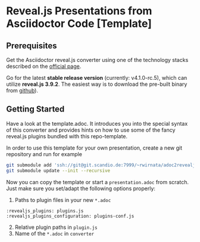 # Reveal.js Presentations from Asciidoctor Code [Template]

## Prerequisites

Get the Asciidoctor reveal.js converter using one of the technology stacks
described on the [official page](https://docs.asciidoctor.org/reveal.js-converter/latest/).

Go for the latest **stable release version** (currently: v4.1.0-rc.5), which can
utilize **reveal.js 3.9.2**. The easiest way is to download the pre-built binary
from [github](https://github.com/asciidoctor/asciidoctor-reveal.js/releases)).


## Getting Started

Have a look at the template.adoc. It introduces you into the special syntax of
this converter and provides hints on how to use some of the fancy reveal.js
plugins bundled with this repo-template.

In order to use this template for your own presentation, create a new git
repository and run for example

```bash
git submodule add 'ssh://git@git.scandio.de:7999/~rwirnata/adoc2revealjs-template.git' framework
git submodule update --init --recursive
```

Now you can copy the template or start a `presentation.adoc` from scratch. Just
make sure you set/adapt the following options properly:

1. Paths to plugin files in your new `*.adoc`
```
:revealjs_plugins: plugins.js
:revealjs_plugins_configuration: plugins-conf.js
```
2. Relative plugin paths in `plugin.js`
3. Name of the `*.adoc` in `converter`

